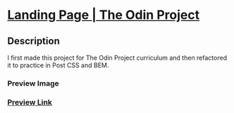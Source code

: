 # [Landing Page | The Odin Project](https://www.theodinproject.com/lessons/foundations-landing-page)

## Description

I first made this project for The Odin Project curriculum and then refactored it to practice in Post CSS and BEM.

### Preview Image

### [Preview Link](https://htmlpreview.github.io/?https://github.com/selimbiber/30Day30Project-HTML5-CSS3-Challenges/blob/main/%2BDay30-landing-page/index.html)